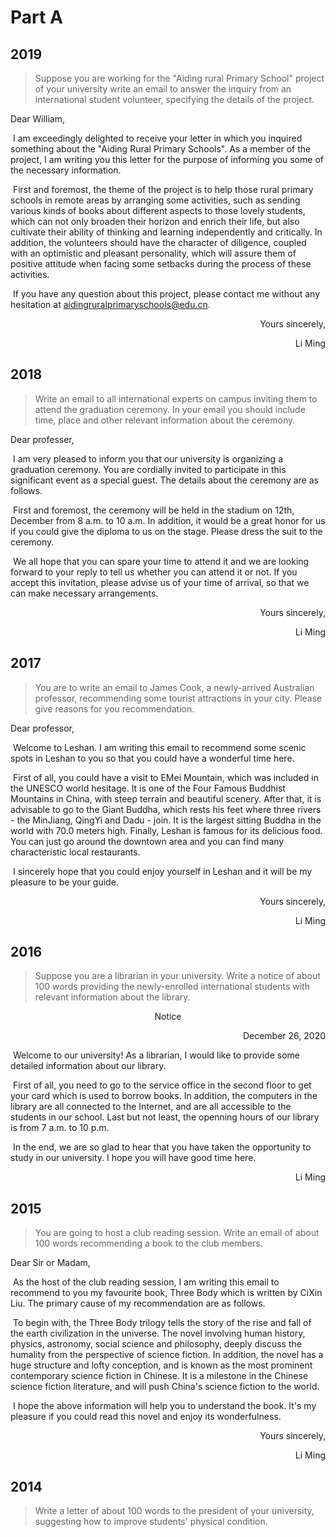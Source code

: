 # Part A

## 2019

> Suppose you are working for the "Aiding rural Primary School" project of your university write an email to answer the inquiry from an international student volunteer, specifying the details of the project.

Dear William,

​		I am exceedingly delighted to receive your letter in which you inquired something about the "Aiding Rural Primary Schools". As a member of the project, I am writing you this letter for the purpose of informing you some of the necessary information.

​		First and foremost, the theme of the project is to help those rural primary schools in remote areas by arranging some activities, such as sending various kinds of books about different aspects to those lovely students, which can not only broaden their horizon and enrich their life, but also cultivate their ability of thinking and learning independently and critically. In addition, the volunteers should have the character of diligence, coupled with an optimistic and pleasant personality, which will assure them of positive attitude when facing some setbacks during the process of these activities.

​		If you have any question about this project, please contact me without any hesitation at aidingruralprimaryschools@edu.cn.

<p align="right">Yours sincerely,</p>

<p align="right">Li Ming</p>



## 2018

> Write an email to all international experts on campus inviting them to attend the graduation ceremony. In your email you should include time, place and other relevant information about the ceremony.

Dear professer,

​		I am very pleased to inform you that our university is organizing a graduation ceremony. You are cordially invited to participate in this significant event as a special guest. The details about the ceremony are as follows.

​		First and foremost, the ceremony will be held in the stadium on 12th, December from 8 a.m. to 10 a.m. In addition, it would be a great honor for us if you could give the diploma to us on the stage. Please dress the suit to the ceremony.

​		We all hope that you can spare your time to attend it and we are looking forward to your reply to tell us whether you can attend it or not. If you accept this invitation, please advise us of your time of arrival, so that we can make necessary arrangements.

<p align="right">Yours sincerely,</p>

<p align="right">Li Ming</p>



## 2017

> You are to write an email to James Cook, a newly-arrived Australian professor, recommending some tourist attractions in your city. Please give reasons for you recommendation.

Dear professor,

​		Welcome to Leshan. I am writing this email to recommend some scenic spots in Leshan to you so that you could have a wonderful time here.

​		First of all, you could have a visit to EMei Mountain, which was included in the UNESCO world hesitage. It is one of the Four Famous Buddhist Mountains in China, with steep terrain and beautiful scenery. After that, it is advisable to go to the Giant Buddha, which rests his feet where three rivers - the MinJiang, QingYi and Dadu - join. It is the largest sitting Buddha in the world with 70.0 meters high. Finally, Leshan is famous for its delicious food. You can just go around the downtown area and you can find many characteristic local restaurants.

​		I sincerely hope that you could enjoy yourself in Leshan and it will be my pleasure to be your guide.

<p align="right">Yours sincerely,</p>

<p align="right">Li Ming</p>



## 2016

> Suppose you are a librarian in your university. Write a notice of about 100 words providing the newly-enrolled international students with relevant information about the library.

<p align="middle">Notice</p>

<p align="right">December 26, 2020</p>

​		Welcome to our university! As a librarian, I would like to provide some detailed information about our library.

​		First of all, you need to go to the service office in the second floor to get your card which is used to borrow books. In addition, the computers in the library are all connected to the Internet, and are all accessible to the students in our school. Last but not least, the openning hours of our library is from 7 a.m. to 10 p.m.

​		In the end, we are so glad to hear that you have taken the opportunity to study in our university. I hope you will have good time here.

<p align="right">Li Ming</p>



## 2015

> You are going to host a club reading session. Write an email of about 100 words recommending a book to the club members.

Dear Sir or Madam,

​		As the host of the club reading session, I am writing this email to recommend to you my favourite book, Three Body which is written by CiXin Liu. The primary cause of my recommendation are as follows.

​		To begin with, the Three Body trilogy tells the story of the rise and fall of the earth civilization in the universe. The novel involving human history, physics, astronomy, social science and philosophy, deeply discuss the humality from the perspective of science fiction. In addition, the novel has a huge structure and lofty conception, and is known as the most prominent contemporary science fiction in Chinese. It is a milestone in the Chinese science fiction literature, and will push China's science fiction to the world.

​	I hope the above information will help you to understand the book. It's my pleasure if you could read this novel and enjoy its wonderfulness.

<p align="right">Yours sincerely,</p>

<p align="right">Li Ming</p>



## 2014

> Write a letter of about 100 words to the president of your university, suggesting how to improve students' physical condition.

